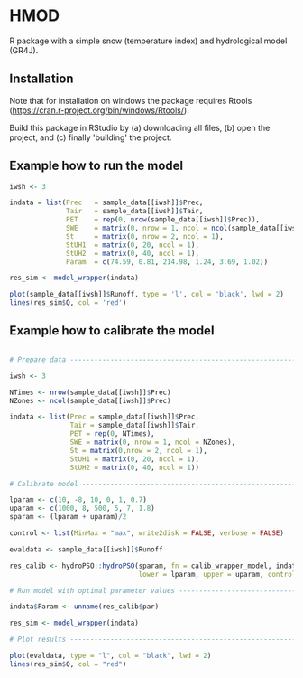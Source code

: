# HMOD

R package with a simple snow (temperature index) and hydrological model (GR4J).

## Installation

Note that for installation on windows the package requires Rtools (https://cran.r-project.org/bin/windows/Rtools/).

Build this package in RStudio by (a) downloading all files, (b) open the project, and (c) finally 'building' the project.

## Example how to run the model

```R
iwsh <- 3

indata = list(Prec   = sample_data[[iwsh]]$Prec,
              Tair   = sample_data[[iwsh]]$Tair,
              PET    = rep(0, nrow(sample_data[[iwsh]]$Prec)),
              SWE    = matrix(0, nrow = 1, ncol = ncol(sample_data[[iwsh]]$Prec)),
              St     = matrix(0, nrow = 2, ncol = 1),
              StUH1  = matrix(0, 20, ncol = 1),
              StUH2  = matrix(0, 40, ncol = 1),
              Param  = c(74.59, 0.81, 214.98, 1.24, 3.69, 1.02))

res_sim <- model_wrapper(indata)

plot(sample_data[[iwsh]]$Runoff, type = 'l', col = 'black', lwd = 2)
lines(res_sim$Q, col = 'red')
```

## Example how to calibrate the model

```R

# Prepare data ------------------------------------------------------------

iwsh <- 3

NTimes <- nrow(sample_data[[iwsh]]$Prec)
NZones <- ncol(sample_data[[iwsh]]$Prec)

indata <- list(Prec = sample_data[[iwsh]]$Prec,
               Tair = sample_data[[iwsh]]$Tair,
               PET = rep(0, NTimes),
               SWE = matrix(0, nrow = 1, ncol = NZones),
               St = matrix(0,nrow = 2, ncol = 1),
               StUH1 = matrix(0, 20, ncol = 1),
               StUH2 = matrix(0, 40, ncol = 1))

# Calibrate model ---------------------------------------------------------

lparam <- c(10, -8, 10, 0, 1, 0.7)
uparam <- c(1000, 8, 500, 5, 7, 1.8)
sparam <- (lparam + uparam)/2

control <- list(MinMax = "max", write2disk = FALSE, verbose = FALSE)

evaldata <- sample_data[[iwsh]]$Runoff

res_calib <- hydroPSO::hydroPSO(sparam, fn = calib_wrapper_model, indata, evaldata,
                                lower = lparam, upper = uparam, control = control)

# Run model with optimal parameter values ---------------------------------

indata$Param <- unname(res_calib$par)

res_sim <- model_wrapper(indata)

# Plot results ------------------------------------------------------------

plot(evaldata, type = "l", col = "black", lwd = 2)
lines(res_sim$Q, col = "red")

```
